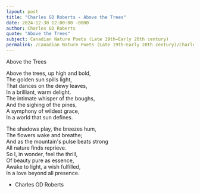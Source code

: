 ```yaml
---
layout: post
title: "Charles GD Roberts - Above the Trees"
date: 2024-12-30 12:00:00 -0000
author: Charles GD Roberts
quote: "Above the Trees"
subject: Canadian Nature Poets (Late 19th–Early 20th century)
permalink: /Canadian Nature Poets (Late 19th–Early 20th century)/Charles GD Roberts/Charles GD Roberts - Above the Trees
---
```


Above the Trees

Above the trees, up high and bold,  
  The golden sun spills light,  
That dances on the dewy leaves,  
  In a brilliant, warm delight.  
The intimate whisper of the boughs,  
  And the sighing of the pines,  
A symphony of wildest grace,  
  In a world that sun defines.

The shadows play, the breezes hum,  
  The flowers wake and breathe;  
And as the mountain's pulse beats strong  
  All nature finds reprieve.  
So I, in wonder, feel the thrill,  
  Of beauty pure as essence,  
Awake to light, a wish fulfilled,  
  In a love beyond all presence.

- Charles GD Roberts
